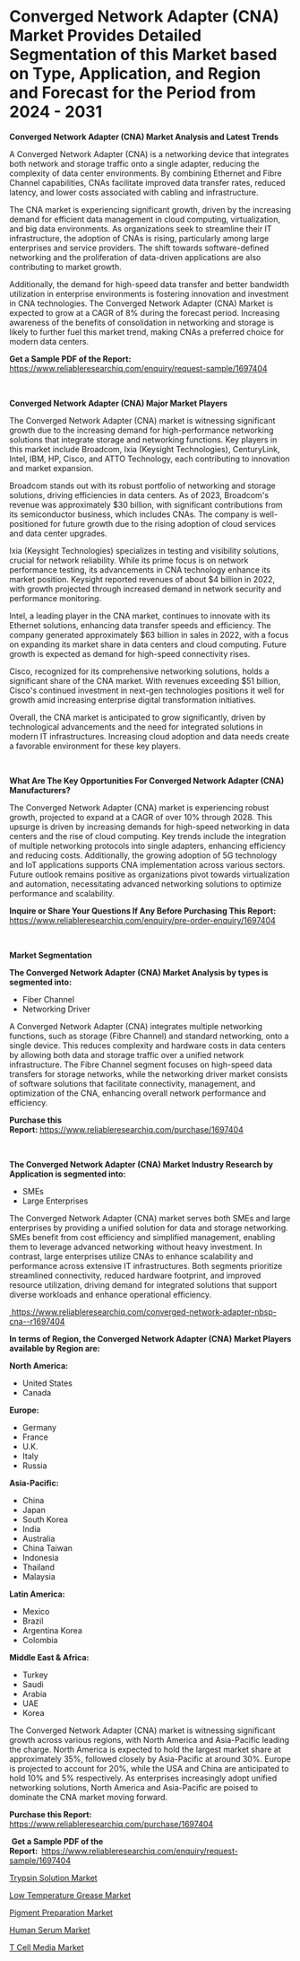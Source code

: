 <p><h1>Converged Network Adapter (CNA) Market Provides Detailed Segmentation of this Market based on Type, Application, and Region and Forecast for the Period from 2024 - 2031</h1></p><p><strong>Converged Network Adapter (CNA) Market Analysis and Latest Trends</strong></p>
<p><p>A Converged Network Adapter (CNA) is a networking device that integrates both network and storage traffic onto a single adapter, reducing the complexity of data center environments. By combining Ethernet and Fibre Channel capabilities, CNAs facilitate improved data transfer rates, reduced latency, and lower costs associated with cabling and infrastructure.</p><p>The CNA market is experiencing significant growth, driven by the increasing demand for efficient data management in cloud computing, virtualization, and big data environments. As organizations seek to streamline their IT infrastructure, the adoption of CNAs is rising, particularly among large enterprises and service providers. The shift towards software-defined networking and the proliferation of data-driven applications are also contributing to market growth. </p><p>Additionally, the demand for high-speed data transfer and better bandwidth utilization in enterprise environments is fostering innovation and investment in CNA technologies. The Converged Network Adapter (CNA) Market is expected to grow at a CAGR of 8% during the forecast period. Increasing awareness of the benefits of consolidation in networking and storage is likely to further fuel this market trend, making CNAs a preferred choice for modern data centers.</p></p>
<p><strong>Get a Sample PDF of the Report:&nbsp;</strong> <a href="https://www.reliableresearchiq.com/enquiry/request-sample/1697404?utm_campaign=1087&utm_medium=2&utm_source=Github&utm_content=ia&utm_term=12122024&utm_id=converged-network-adapter-cna">https://www.reliableresearchiq.com/enquiry/request-sample/1697404</a></p>
<p>&nbsp;</p>
<p><strong>Converged Network Adapter (CNA) Major Market Players</strong></p>
<p><p>The Converged Network Adapter (CNA) market is witnessing significant growth due to the increasing demand for high-performance networking solutions that integrate storage and networking functions. Key players in this market include Broadcom, Ixia (Keysight Technologies), CenturyLink, Intel, IBM, HP, Cisco, and ATTO Technology, each contributing to innovation and market expansion.</p><p>Broadcom stands out with its robust portfolio of networking and storage solutions, driving efficiencies in data centers. As of 2023, Broadcom's revenue was approximately $30 billion, with significant contributions from its semiconductor business, which includes CNAs. The company is well-positioned for future growth due to the rising adoption of cloud services and data center upgrades.</p><p>Ixia (Keysight Technologies) specializes in testing and visibility solutions, crucial for network reliability. While its prime focus is on network performance testing, its advancements in CNA technology enhance its market position. Keysight reported revenues of about $4 billion in 2022, with growth projected through increased demand in network security and performance monitoring.</p><p>Intel, a leading player in the CNA market, continues to innovate with its Ethernet solutions, enhancing data transfer speeds and efficiency. The company generated approximately $63 billion in sales in 2022, with a focus on expanding its market share in data centers and cloud computing. Future growth is expected as demand for high-speed connectivity rises.</p><p>Cisco, recognized for its comprehensive networking solutions, holds a significant share of the CNA market. With revenues exceeding $51 billion, Cisco's continued investment in next-gen technologies positions it well for growth amid increasing enterprise digital transformation initiatives.</p><p>Overall, the CNA market is anticipated to grow significantly, driven by technological advancements and the need for integrated solutions in modern IT infrastructures. Increasing cloud adoption and data needs create a favorable environment for these key players.</p></p>
<p>&nbsp;</p>
<p><strong>What Are The Key Opportunities For Converged Network Adapter (CNA) Manufacturers?</strong></p>
<p><p>The Converged Network Adapter (CNA) market is experiencing robust growth, projected to expand at a CAGR of over 10% through 2028. This upsurge is driven by increasing demands for high-speed networking in data centers and the rise of cloud computing. Key trends include the integration of multiple networking protocols into single adapters, enhancing efficiency and reducing costs. Additionally, the growing adoption of 5G technology and IoT applications supports CNA implementation across various sectors. Future outlook remains positive as organizations pivot towards virtualization and automation, necessitating advanced networking solutions to optimize performance and scalability.</p></p>
<p><strong>Inquire or Share Your Questions If Any Before Purchasing This Report:</strong> <a href="https://www.reliableresearchiq.com/enquiry/pre-order-enquiry/1697404?utm_campaign=1087&utm_medium=2&utm_source=Github&utm_content=ia&utm_term=12122024&utm_id=converged-network-adapter-cna">https://www.reliableresearchiq.com/enquiry/pre-order-enquiry/1697404</a></p>
<p>&nbsp;</p>
<p><strong>Market Segmentation</strong></p>
<p><strong>The Converged Network Adapter (CNA) Market Analysis by types is segmented into:</strong></p>
<p><ul><li>Fiber Channel</li><li>Networking Driver</li></ul></p>
<p><p>A Converged Network Adapter (CNA) integrates multiple networking functions, such as storage (Fibre Channel) and standard networking, onto a single device. This reduces complexity and hardware costs in data centers by allowing both data and storage traffic over a unified network infrastructure. The Fibre Channel segment focuses on high-speed data transfers for storage networks, while the networking driver market consists of software solutions that facilitate connectivity, management, and optimization of the CNA, enhancing overall network performance and efficiency.</p></p>
<p><strong>Purchase this Report:&nbsp;</strong><a href="https://www.reliableresearchiq.com/purchase/1697404?utm_campaign=1087&utm_medium=2&utm_source=Github&utm_content=ia&utm_term=12122024&utm_id=converged-network-adapter-cna">https://www.reliableresearchiq.com/purchase/1697404</a></p>
<p>&nbsp;</p>
<p><strong>The Converged Network Adapter (CNA) Market Industry Research by Application is segmented into:</strong></p>
<p><ul><li>SMEs</li><li>Large Enterprises</li></ul></p>
<p><p>The Converged Network Adapter (CNA) market serves both SMEs and large enterprises by providing a unified solution for data and storage networking. SMEs benefit from cost efficiency and simplified management, enabling them to leverage advanced networking without heavy investment. In contrast, large enterprises utilize CNAs to enhance scalability and performance across extensive IT infrastructures. Both segments prioritize streamlined connectivity, reduced hardware footprint, and improved resource utilization, driving demand for integrated solutions that support diverse workloads and enhance operational efficiency.</p></p>
<p><a href="https://www.reliableresearchiq.com/converged-network-adapter-nbsp-cna--r1697404?utm_campaign=1087&utm_medium=2&utm_source=Github&utm_content=ia&utm_term=12122024&utm_id=converged-network-adapter-cna">&nbsp;https://www.reliableresearchiq.com/converged-network-adapter-nbsp-cna--r1697404</a></p>
<p><strong>In terms of Region, the Converged Network Adapter (CNA) Market Players available by Region are:</strong></p>
<p>
    <p> <strong> North America: </strong>
        <ul>
            <li>United States</li>
            <li>Canada</li>
        </ul>
        </p> 
    <p> <strong> Europe: </strong>
        <ul>
            <li>Germany</li>
            <li>France</li>
            <li>U.K.</li>
            <li>Italy</li>
            <li>Russia</li>
        </ul>
        </p> 
    <p> <strong> Asia-Pacific: </strong>
        <ul>
            <li>China</li>
            <li>Japan</li>
            <li>South Korea</li>
            <li>India</li>
            <li>Australia</li>
            <li>China Taiwan</li>
            <li>Indonesia</li>
            <li>Thailand</li>
            <li>Malaysia</li>
        </ul>
        </p> 
    <p> <strong> Latin America: </strong>
        <ul>
            <li>Mexico</li>
            <li>Brazil</li>
            <li>Argentina Korea</li>
            <li>Colombia</li>
        </ul>
        </p> 
    <p> <strong> Middle East & Africa: </strong>
        <ul>
            <li>Turkey</li>
            <li>Saudi</li>
            <li>Arabia</li>
            <li>UAE</li>
            <li>Korea</li>
        </ul>
    </p>
    </p>
<p><p>The Converged Network Adapter (CNA) market is witnessing significant growth across various regions, with North America and Asia-Pacific leading the charge. North America is expected to hold the largest market share at approximately 35%, followed closely by Asia-Pacific at around 30%. Europe is projected to account for 20%, while the USA and China are anticipated to hold 10% and 5% respectively. As enterprises increasingly adopt unified networking solutions, North America and Asia-Pacific are poised to dominate the CNA market moving forward.</p></p>
<p><strong>Purchase this Report: </strong><a href="https://www.reliableresearchiq.com/purchase/1697404?utm_campaign=1087&utm_medium=2&utm_source=Github&utm_content=ia&utm_term=12122024&utm_id=converged-network-adapter-cna">https://www.reliableresearchiq.com/purchase/1697404</a></p>
<p>&nbsp;<strong>Get a Sample PDF of the Report:&nbsp;&nbsp;</strong><a href="https://www.reliableresearchiq.com/enquiry/request-sample/1697404?utm_campaign=1087&utm_medium=2&utm_source=Github&utm_content=ia&utm_term=12122024&utm_id=converged-network-adapter-cna">https://www.reliableresearchiq.com/enquiry/request-sample/1697404</a></p>
<p><strong></strong></p>
<p><p><a href="https://www.linkedin.com/pulse/c-hannibex-sqmmf?utm_campaign=1087&utm_medium=2&utm_source=Github&utm_content=ia&utm_term=12122024&utm_id=converged-network-adapter-cna">Trypsin Solution Market</a></p><p><a href="https://www.linkedin.com/pulse/rev-athenaur-okk4f?utm_campaign=1087&utm_medium=2&utm_source=Github&utm_content=ia&utm_term=12122024&utm_id=converged-network-adapter-cna">Low Temperature Grease Market</a></p><p><a href="https://www.linkedin.com/pulse/p-factrackr-ho6he?utm_campaign=1087&utm_medium=2&utm_source=Github&utm_content=ia&utm_term=12122024&utm_id=converged-network-adapter-cna">Pigment Preparation Market</a></p><p><a href="https://www.linkedin.com/pulse/human-serum-market-global-insights-sales-trends-2024-sgrmc?utm_campaign=1087&utm_medium=2&utm_source=Github&utm_content=ia&utm_term=12122024&utm_id=converged-network-adapter-cna">Human Serum Market</a></p><p><a href="https://www.linkedin.com/pulse/analyzing-hashub-gbd8f?utm_campaign=1087&utm_medium=2&utm_source=Github&utm_content=ia&utm_term=12122024&utm_id=converged-network-adapter-cna">T Cell Media Market</a></p></p>